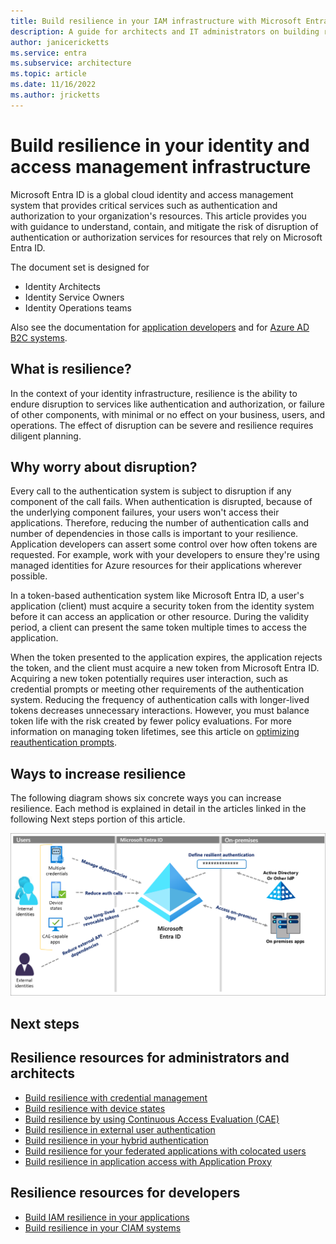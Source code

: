 ```yaml
---
title: Build resilience in your IAM infrastructure with Microsoft Entra ID
description: A guide for architects and IT administrators on building resilience to disruption of their IAM infrastructure.
author: janicericketts
ms.service: entra
ms.subservice: architecture
ms.topic: article
ms.date: 11/16/2022
ms.author: jricketts
---
```

# Build resilience in your identity and access management infrastructure

Microsoft Entra ID is a global cloud identity and access management system that provides critical services such as authentication and authorization to your organization's resources. This article provides you with guidance to understand, contain, and mitigate the risk of disruption of authentication or authorization services for resources that rely on Microsoft Entra ID. 

The document set is designed for

* Identity Architects
* Identity Service Owners
* Identity Operations teams

Also see the documentation for [application developers](./resilience-app-development-overview.md) and for [Azure AD B2C systems](resilience-b2c.md).

## What is resilience?

In the context of your identity infrastructure, resilience is the ability to endure disruption to services like authentication and authorization, or failure of other components, with minimal or no effect on your business, users, and operations. The effect of disruption can be severe and resilience requires diligent planning.

## Why worry about disruption?

Every call to the authentication system is subject to disruption if any component of the call fails. When authentication is disrupted, because of the underlying component failures, your users won't access their applications. Therefore, reducing the number of authentication calls and number of dependencies in those calls is important to your resilience. Application developers can assert some control over how often tokens are requested. For example, work with your developers to ensure they're using managed identities for Azure resources for their applications wherever possible. 

In a token-based authentication system like Microsoft Entra ID, a user's application (client) must acquire a security token from the identity system before it can access an application or other resource. During the validity period, a client can present the same token multiple times to access the application.

When the token presented to the application expires, the application rejects the token, and the client must acquire a new token from Microsoft Entra ID. Acquiring a new token potentially requires user interaction, such as credential prompts or meeting other requirements of the authentication system. Reducing the frequency of authentication calls with longer-lived tokens decreases unnecessary interactions. However, you must balance token life with the risk created by fewer policy evaluations. For more information on managing token lifetimes, see this article on [optimizing reauthentication prompts](~/identity/authentication/concepts-azure-multi-factor-authentication-prompts-session-lifetime.md).

## Ways to increase resilience
The following diagram shows six concrete ways you can increase resilience. Each method is explained in detail in the articles linked in the following Next steps portion of this article.
  
![Diagram showing overview of admin resilience](./media/resilience-in-infrastructure/admin-resilience-overview.png)

## Next steps

## Resilience resources for administrators and architects
 
* [Build resilience with credential management](resilience-in-credentials.md)
* [Build resilience with device states](resilience-with-device-states.md)
* [Build resilience by using Continuous Access Evaluation (CAE)](resilience-with-continuous-access-evaluation.md)
* [Build resilience in external user authentication](resilience-b2b-authentication.md)
* [Build resilience in your hybrid authentication](resilience-in-hybrid.md)
* [Build resilience for your federated applications with colocated users](resilience-for-federated-applications-with-colocated-users.md)
* [Build resilience in application access with Application Proxy](resilience-on-premises-access.md)

## Resilience resources for developers

* [Build IAM resilience in your applications](resilience-app-development-overview.md)
* [Build resilience in your CIAM systems](resilience-b2c.md)
